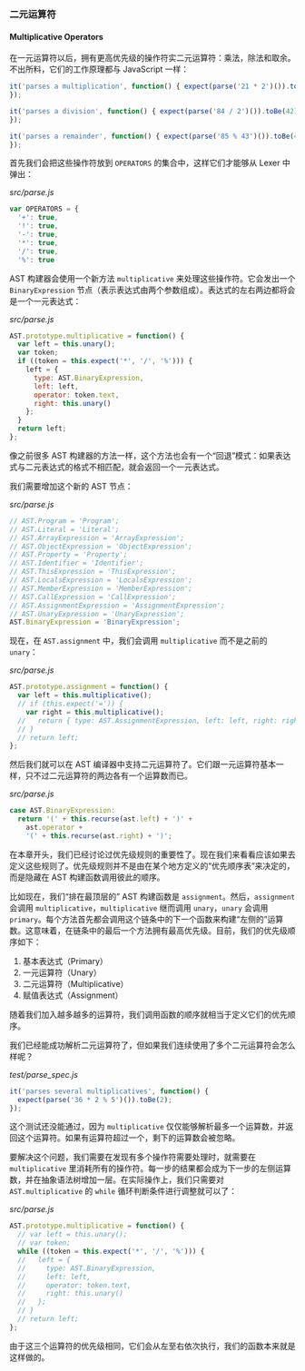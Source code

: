 ### 二元运算符
#### Multiplicative Operators

在一元运算符以后，拥有更高优先级的操作符实二元运算符：乘法，除法和取余。不出所料，它们的工作原理都与 JavaScript 一样：

```js
it('parses a multiplication', function() { expect(parse('21 * 2')()).toBe(42);
});

it('parses a division', function() { expect(parse('84 / 2')()).toBe(42);
});

it('parses a remainder', function() { expect(parse('85 % 43')()).toBe(42);
});
```

首先我们会把这些操作符放到 `OPERATORS` 的集合中，这样它们才能够从 Lexer 中弹出：

_src/parse.js_

```js
var OPERATORS = {
  '+': true,
  '!': true,
  '-': true,
  '*': true,
  '/': true,
  '%': true
```

AST 构建器会使用一个新方法 `multiplicative` 来处理这些操作符。它会发出一个 `BinaryExpression` 节点（表示表达式由两个参数组成）。表达式的左右两边都将会是一个一元表达式：

_src/parse.js_

```js
AST.prototype.multiplicative = function() {
  var left = this.unary();
  var token;
  if ((token = this.expect('*', '/', '%'))) {
    left = {
      type: AST.BinaryExpression,
      left: left,
      operator: token.text,
      right: this.unary()
    };
  }
  return left;
};
```

像之前很多 AST 构建器的方法一样，这个方法也会有一个“回退”模式：如果表达式与二元表达式的格式不相匹配，就会返回一个一元表达式。

我们需要增加这个新的 AST 节点：

_src/parse.js_

```js
// AST.Program = 'Program';
// AST.Literal = 'Literal';
// AST.ArrayExpression = 'ArrayExpression';
// AST.ObjectExpression = 'ObjectExpression';
// AST.Property = 'Property';
// AST.Identifier = 'Identifier';
// AST.ThisExpression = 'ThisExpression';
// AST.LocalsExpression = 'LocalsExpression';
// AST.MemberExpression = 'MemberExpression';
// AST.CallExpression = 'CallExpression';
// AST.AssignmentExpression = 'AssignmentExpression';
// AST.UnaryExpression = 'UnaryExpression';
AST.BinaryExpression = 'BinaryExpression';
```

现在，在 `AST.assignment` 中，我们会调用 `multiplicative` 而不是之前的 `unary`：

_src/parse.js_

```js
AST.prototype.assignment = function() {
  var left = this.multiplicative();
  // if (this.expect('=')) {
    var right = this.multiplicative();
  //   return { type: AST.AssignmentExpression, left: left, right: right };
  // }
  // return left;
};
```

然后我们就可以在 AST 编译器中支持二元运算符了。它们跟一元运算符基本一样，只不过二元运算符的两边各有一个运算数而已。

_src/parse.js_

```js
case AST.BinaryExpression:
  return '(' + this.recurse(ast.left) + ')' +
    ast.operator +
    '(' + this.recurse(ast.right) + ')';
```

在本章开头，我们已经讨论过优先级规则的重要性了。现在我们来看看应该如果去定义这些规则了。优先级规则并不是由在某个地方定义的“优先顺序表”来决定的，而是隐藏在 AST 构建函数调用彼此的顺序。

比如现在，我们“排在最顶层的” AST 构建函数是 `assignment`。然后，`assignment` 会调用 `multiplicative`，`multiplicative` 继而调用 `unary`，`unary` 会调用 `primary`。每个方法首先都会调用这个链条中的下一个函数来构建“左侧的”运算数。这意味着，在链条中的最后一个方法拥有最高优先级。目前，我们的优先级顺序如下：

1. 基本表达式（Primary）
2. 一元运算符（Unary）
3. 二元运算符（Multiplicative）
4. 赋值表达式（Assignment）

随着我们加入越多越多的运算符，我们调用函数的顺序就相当于定义它们的优先顺序。

我们已经能成功解析二元运算符了，但如果我们连续使用了多个二元运算符会怎么样呢？

_test/parse_spec.js_

```js
it('parses several multiplicatives', function() {
  expect(parse('36 * 2 % 5')()).toBe(2);
});
```

这个测试还没能通过，因为 `multiplicative` 仅仅能够解析最多一个运算数，并返回这个运算符。如果有运算符超过一个，剩下的运算数会被忽略。

要解决这个问题，我们需要在发现有多个操作符需要处理时，就需要在 `multiplicative` 里消耗所有的操作符。每一步的结果都会成为下一步的左侧运算数，并在抽象语法树增加一层。在实际操作上，我们只需要对 `AST.multiplicative` 的 `while` 循环判断条件进行调整就可以了：

_src/parse.js_

```js
AST.prototype.multiplicative = function() {
  // var left = this.unary();
  // var token;
  while ((token = this.expect('*', '/', '%'))) {
  //   left = {
  //     type: AST.BinaryExpression,
  //     left: left,
  //     operator: token.text,
  //     right: this.unary()
  //   };
  // }
  // return left;
};
```

由于这三个运算符的优先级相同，它们会从左至右依次执行，我们的函数本来就是这样做的。